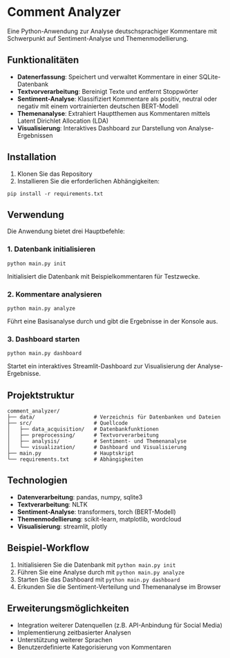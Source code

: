 # Comment Analyzer

Eine Python-Anwendung zur Analyse deutschsprachiger Kommentare mit Schwerpunkt auf Sentiment-Analyse und Themenmodellierung.

## Funktionalitäten

- **Datenerfassung**: Speichert und verwaltet Kommentare in einer SQLite-Datenbank
- **Textvorverarbeitung**: Bereinigt Texte und entfernt Stoppwörter
- **Sentiment-Analyse**: Klassifiziert Kommentare als positiv, neutral oder negativ mit einem vortrainierten deutschen BERT-Modell
- **Themenanalyse**: Extrahiert Hauptthemen aus Kommentaren mittels Latent Dirichlet Allocation (LDA)
- **Visualisierung**: Interaktives Dashboard zur Darstellung von Analyse-Ergebnissen

## Installation

1. Klonen Sie das Repository
2. Installieren Sie die erforderlichen Abhängigkeiten:

```
pip install -r requirements.txt
```

## Verwendung

Die Anwendung bietet drei Hauptbefehle:

### 1. Datenbank initialisieren

```
python main.py init
```
Initialisiert die Datenbank mit Beispielkommentaren für Testzwecke.

### 2. Kommentare analysieren

```
python main.py analyze
```
Führt eine Basisanalyse durch und gibt die Ergebnisse in der Konsole aus.

### 3. Dashboard starten

```
python main.py dashboard
```
Startet ein interaktives Streamlit-Dashboard zur Visualisierung der Analyse-Ergebnisse.

## Projektstruktur

```
comment_analyzer/
├── data/                   # Verzeichnis für Datenbanken und Dateien
├── src/                    # Quellcode
│   ├── data_acquisition/   # Datenbankfunktionen
│   ├── preprocessing/      # Textvorverarbeitung
│   ├── analysis/           # Sentiment- und Themenanalyse
│   └── visualization/      # Dashboard und Visualisierung
├── main.py                 # Hauptskript
└── requirements.txt        # Abhängigkeiten
```

## Technologien

- **Datenverarbeitung**: pandas, numpy, sqlite3
- **Textverarbeitung**: NLTK
- **Sentiment-Analyse**: transformers, torch (BERT-Modell)
- **Themenmodellierung**: scikit-learn, matplotlib, wordcloud
- **Visualisierung**: streamlit, plotly

## Beispiel-Workflow

1. Initialisieren Sie die Datenbank mit `python main.py init`
2. Führen Sie eine Analyse durch mit `python main.py analyze`
3. Starten Sie das Dashboard mit `python main.py dashboard`
4. Erkunden Sie die Sentiment-Verteilung und Themenanalyse im Browser

## Erweiterungsmöglichkeiten

- Integration weiterer Datenquellen (z.B. API-Anbindung für Social Media)
- Implementierung zeitbasierter Analysen
- Unterstützung weiterer Sprachen
- Benutzerdefinierte Kategorisierung von Kommentaren